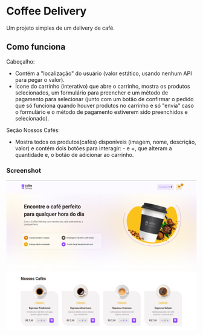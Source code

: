 # Coffee Delivery

Um projeto simples de um delivery de café.

## Como funciona

Cabeçalho: 
- Contém a "localização" do usuário (valor estático, usando nenhum API para pegar o valor).
- Ícone do carrinho (interativo) que abre o carrinho, mostra os produtos selecionados, um formulário para preencher e um método de pagamento para selecionar (junto com um botão de confirmar o pedido que só funciona quando houver produtos no carrinho e só "envia" caso o formulário e o método de pagamento estiverem sido preenchidos e selecionado).

Seção Nossos Cafés:
- Mostra todos os produtos(cafés) disponíveis (imagem, nome, descrição, valor) e contém dois botões para interagir: - e +, que alteram a quantidade e, o botão de adicionar ao carrinho.

### Screenshot
![screenshot](/public/screenshot.jpg?raw=true "screenshot_home")
![screenshot_2](/public/screenshot_2.png?raw=true "screenshot_nossoscafes")
